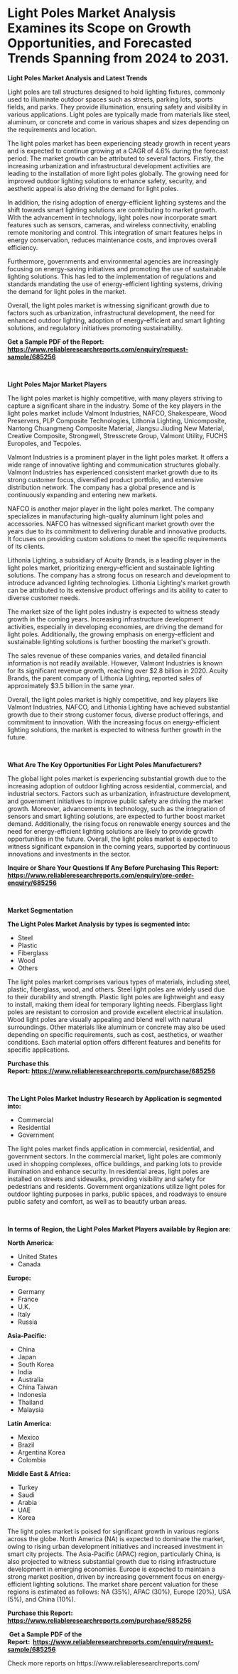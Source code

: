 <p><h1>Light Poles Market Analysis Examines its Scope on Growth Opportunities, and Forecasted Trends Spanning from 2024 to 2031.</h1></p><p><strong>Light Poles Market Analysis and Latest Trends</strong></p>
<p><p>Light poles are tall structures designed to hold lighting fixtures, commonly used to illuminate outdoor spaces such as streets, parking lots, sports fields, and parks. They provide illumination, ensuring safety and visibility in various applications. Light poles are typically made from materials like steel, aluminum, or concrete and come in various shapes and sizes depending on the requirements and location.</p><p>The light poles market has been experiencing steady growth in recent years and is expected to continue growing at a CAGR of 4.6% during the forecast period. The market growth can be attributed to several factors. Firstly, the increasing urbanization and infrastructural development activities are leading to the installation of more light poles globally. The growing need for improved outdoor lighting solutions to enhance safety, security, and aesthetic appeal is also driving the demand for light poles.</p><p>In addition, the rising adoption of energy-efficient lighting systems and the shift towards smart lighting solutions are contributing to market growth. With the advancement in technology, light poles now incorporate smart features such as sensors, cameras, and wireless connectivity, enabling remote monitoring and control. This integration of smart features helps in energy conservation, reduces maintenance costs, and improves overall efficiency.</p><p>Furthermore, governments and environmental agencies are increasingly focusing on energy-saving initiatives and promoting the use of sustainable lighting solutions. This has led to the implementation of regulations and standards mandating the use of energy-efficient lighting systems, driving the demand for light poles in the market.</p><p>Overall, the light poles market is witnessing significant growth due to factors such as urbanization, infrastructural development, the need for enhanced outdoor lighting, adoption of energy-efficient and smart lighting solutions, and regulatory initiatives promoting sustainability.</p></p>
<p><strong>Get a Sample PDF of the Report:&nbsp; <a href="https://www.reliableresearchreports.com/enquiry/request-sample/685256">https://www.reliableresearchreports.com/enquiry/request-sample/685256</a></strong></p>
<p>&nbsp;</p>
<p><strong>Light Poles Major Market Players</strong></p>
<p><p>The light poles market is highly competitive, with many players striving to capture a significant share in the industry. Some of the key players in the light poles market include Valmont Industries, NAFCO, Shakespeare, Wood Preservers, PLP Composite Technologies, Lithonia Lighting, Unicomposite, Nantong Chuangmeng Composite Material, Jiangsu Jiuding New Material, Creative Composite, Strongwell, Stresscrete Group, Valmont Utility, FUCHS Europoles, and Tecpoles.</p><p>Valmont Industries is a prominent player in the light poles market. It offers a wide range of innovative lighting and communication structures globally. Valmont Industries has experienced consistent market growth due to its strong customer focus, diversified product portfolio, and extensive distribution network. The company has a global presence and is continuously expanding and entering new markets.</p><p>NAFCO is another major player in the light poles market. The company specializes in manufacturing high-quality aluminum light poles and accessories. NAFCO has witnessed significant market growth over the years due to its commitment to delivering durable and innovative products. It focuses on providing custom solutions to meet the specific requirements of its clients.</p><p>Lithonia Lighting, a subsidiary of Acuity Brands, is a leading player in the light poles market, prioritizing energy-efficient and sustainable lighting solutions. The company has a strong focus on research and development to introduce advanced lighting technologies. Lithonia Lighting's market growth can be attributed to its extensive product offerings and its ability to cater to diverse customer needs.</p><p>The market size of the light poles industry is expected to witness steady growth in the coming years. Increasing infrastructure development activities, especially in developing economies, are driving the demand for light poles. Additionally, the growing emphasis on energy-efficient and sustainable lighting solutions is further boosting the market's growth.</p><p>The sales revenue of these companies varies, and detailed financial information is not readily available. However, Valmont Industries is known for its significant revenue growth, reaching over $2.8 billion in 2020. Acuity Brands, the parent company of Lithonia Lighting, reported sales of approximately $3.5 billion in the same year.</p><p>Overall, the light poles market is highly competitive, and key players like Valmont Industries, NAFCO, and Lithonia Lighting have achieved substantial growth due to their strong customer focus, diverse product offerings, and commitment to innovation. With the increasing focus on energy-efficient lighting solutions, the market is expected to witness further growth in the future.</p></p>
<p>&nbsp;</p>
<p><strong>What Are The Key Opportunities For Light Poles Manufacturers?</strong></p>
<p><p>The global light poles market is experiencing substantial growth due to the increasing adoption of outdoor lighting across residential, commercial, and industrial sectors. Factors such as urbanization, infrastructure development, and government initiatives to improve public safety are driving the market growth. Moreover, advancements in technology, such as the integration of sensors and smart lighting solutions, are expected to further boost market demand. Additionally, the rising focus on renewable energy sources and the need for energy-efficient lighting solutions are likely to provide growth opportunities in the future. Overall, the light poles market is expected to witness significant expansion in the coming years, supported by continuous innovations and investments in the sector.</p></p>
<p><strong>Inquire or Share Your Questions If Any Before Purchasing This Report: <a href="https://www.reliableresearchreports.com/enquiry/pre-order-enquiry/685256">https://www.reliableresearchreports.com/enquiry/pre-order-enquiry/685256</a></strong></p>
<p>&nbsp;</p>
<p><strong>Market Segmentation</strong></p>
<p><strong>The Light Poles Market Analysis by types is segmented into:</strong></p>
<p><ul><li>Steel</li><li>Plastic</li><li>Fiberglass</li><li>Wood</li><li>Others</li></ul></p>
<p><p>The light poles market comprises various types of materials, including steel, plastic, fiberglass, wood, and others. Steel light poles are widely used due to their durability and strength. Plastic light poles are lightweight and easy to install, making them ideal for temporary lighting needs. Fiberglass light poles are resistant to corrosion and provide excellent electrical insulation. Wood light poles are visually appealing and blend well with natural surroundings. Other materials like aluminum or concrete may also be used depending on specific requirements, such as cost, aesthetics, or weather conditions. Each material option offers different features and benefits for specific applications.</p></p>
<p><strong>Purchase this Report:&nbsp;<a href="https://www.reliableresearchreports.com/purchase/685256">https://www.reliableresearchreports.com/purchase/685256</a></strong></p>
<p>&nbsp;</p>
<p><strong>The Light Poles Market Industry Research by Application is segmented into:</strong></p>
<p><ul><li>Commercial</li><li>Residential</li><li>Government</li></ul></p>
<p><p>The light poles market finds application in commercial, residential, and government sectors. In the commercial market, light poles are commonly used in shopping complexes, office buildings, and parking lots to provide illumination and enhance security. In residential areas, light poles are installed on streets and sidewalks, providing visibility and safety for pedestrians and residents. Government organizations utilize light poles for outdoor lighting purposes in parks, public spaces, and roadways to ensure public safety and comfort, as well as to beautify urban areas.</p></p>
<p>&nbsp;</p>
<p><strong>In terms of Region, the Light Poles Market Players available by Region are:</strong></p>
<p>
    <p> <strong> North America: </strong>
        <ul>
            <li>United States</li>
            <li>Canada</li>
        </ul>
        </p> 
    <p> <strong> Europe: </strong>
        <ul>
            <li>Germany</li>
            <li>France</li>
            <li>U.K.</li>
            <li>Italy</li>
            <li>Russia</li>
        </ul>
        </p> 
    <p> <strong> Asia-Pacific: </strong>
        <ul>
            <li>China</li>
            <li>Japan</li>
            <li>South Korea</li>
            <li>India</li>
            <li>Australia</li>
            <li>China Taiwan</li>
            <li>Indonesia</li>
            <li>Thailand</li>
            <li>Malaysia</li>
        </ul>
        </p> 
    <p> <strong> Latin America: </strong>
        <ul>
            <li>Mexico</li>
            <li>Brazil</li>
            <li>Argentina Korea</li>
            <li>Colombia</li>
        </ul>
        </p> 
    <p> <strong> Middle East & Africa: </strong>
        <ul>
            <li>Turkey</li>
            <li>Saudi</li>
            <li>Arabia</li>
            <li>UAE</li>
            <li>Korea</li>
        </ul>
    </p>
    </p>
<p><p>The light poles market is poised for significant growth in various regions across the globe. North America (NA) is expected to dominate the market, owing to rising urban development initiatives and increased investment in smart city projects. The Asia-Pacific (APAC) region, particularly China, is also projected to witness substantial growth due to rising infrastructure development in emerging economies. Europe is expected to maintain a strong market position, driven by increasing government focus on energy-efficient lighting solutions. The market share percent valuation for these regions is estimated as follows: NA (35%), APAC (30%), Europe (20%), USA (5%), and China (10%).</p></p>
<p><strong>Purchase this Report: <a href="https://www.reliableresearchreports.com/purchase/685256">https://www.reliableresearchreports.com/purchase/685256</a></strong></p>
<p>&nbsp;<strong>Get a Sample PDF of the Report:&nbsp;&nbsp;<a href="https://www.reliableresearchreports.com/enquiry/request-sample/685256">https://www.reliableresearchreports.com/enquiry/request-sample/685256</a></strong></p>
<p><strong></strong></p>
<p>Check more reports on https://www.reliableresearchreports.com/</p>